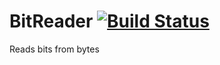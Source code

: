 # BitReader [![Build Status](https://app.travis-ci.com/kzeratal/bitreader.svg?branch=main)](https://app.travis-ci.com/kzeratal/bitreader)
Reads bits from bytes
